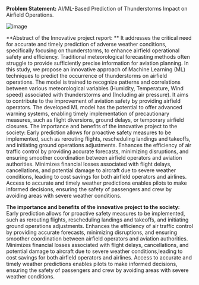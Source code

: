 **Problem Statement:**
AI/ML-Based Prediction of Thunderstorms Impact on Airfield Operations.

![image](https://github.com/mdabucse/Thunderstorm-Prediction-Project/assets/131733014/41c9d25c-545f-411f-9d81-2ea4810c3bad)


**Abstract of the Innovative project report: **
It addresses the critical need for accurate and timely prediction of adverse weather conditions, specifically focusing on thunderstorms, to enhance airfield operational safety and efficiency. Traditional meteorological forecasting methods often struggle to provide sufficiently precise information for aviation planning. In this study, we propose an innovative approach of Machine Learning (ML) techniques to predict the occurrence of thunderstorms on airfield operations. The model is trained to recognize patterns and correlations between various meteorological variables (Humidity, Temperature, Wind speed) associated with thunderstorms and (Including air pressure). It aims to contribute to the improvement of aviation safety by providing airfield operators. The developed ML model has the potential to offer advanced warning systems, enabling timely implementation of precautionary measures, such as flight diversions, ground delays, or temporary airfield closures. 
The importance and benefits of the innovative project to the society:
Early prediction allows for proactive safety measures to be implemented, such as rerouting flights, rescheduling landings and takeoffs, and initiating ground operations adjustments. Enhances the efficiency of air traffic control by providing accurate forecasts, minimizing disruptions, and ensuring smoother coordination between airfield operators and aviation authorities. Minimizes financial losses associated with flight delays, cancellations, and potential damage to aircraft due to severe weather conditions, leading to cost savings for both airfield operators and airlines. Access to accurate and timely weather predictions enables pilots to make informed decisions, ensuring the safety of passengers and crew by avoiding areas with severe weather conditions. 

**The importance and benefits of the innovative project to the society:**
Early prediction allows for proactive safety measures to be implemented, 
such as rerouting flights, rescheduling landings and takeoffs, and initiating ground operations adjustments.
Enhances the efficiency of air traffic control by providing accurate forecasts, minimizing disruptions, and ensuring smoother coordination between airfield 
operators and aviation authorities. Minimizes financial losses associated with flight delays, cancellations, and potential damage to aircraft due to severe 
weather conditions,leading to cost savings for both airfield operators and airlines.
Access to accurate and timely weather predictions enables pilots to make informed decisions,
ensuring the safety of passengers and crew by avoiding areas with severe weather conditions. 

